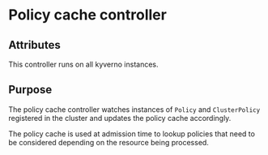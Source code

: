 # Policy cache controller

## Attributes

This controller runs on all kyverno instances.

## Purpose

The policy cache controller watches instances of `Policy` and `ClusterPolicy` registered in the cluster and updates the policy cache accordingly.

The policy cache is used at admission time to lookup policies that need to be considered depending on the resource being processed.
